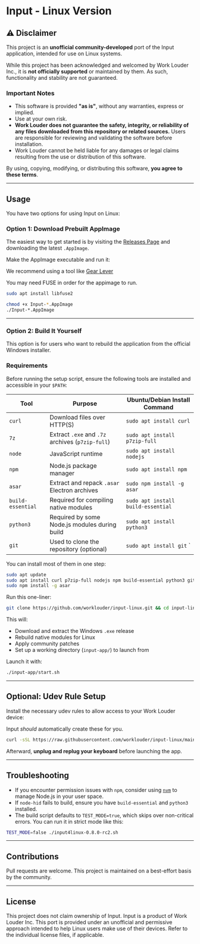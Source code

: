 # Input - Linux Version

## ⚠️ Disclaimer

This project is an **unofficial community-developed** port of the Input application, intended for use on Linux systems.

While this project has been acknowledged and welcomed by Work Louder Inc., it is **not officially supported** or maintained by them. As such, functionality and stability are not guaranteed.

### Important Notes

- This software is provided **"as is"**, without any warranties, express or implied.
- Use at your own risk.
- **Work Louder does not guarantee the safety, integrity, or reliability of any files downloaded from this repository or related sources.** Users are responsible for reviewing and validating the software before installation.
- Work Louder cannot be held liable for any damages or legal claims resulting from the use or distribution of this software.

By using, copying, modifying, or distributing this software, **you agree to these terms**.

---

## Usage

You have two options for using Input on Linux:

### Option 1: Download Prebuilt AppImage

The easiest way to get started is by visiting the [Releases Page](https://github.com/worklouder/input-linux/releases) and downloading the latest `.AppImage`.

Make the AppImage executable and run it:

We recommend using a tool like [Gear Lever](https://flathub.org/apps/it.mijorus.gearlever)

You may need FUSE in order for the appimage to run.
```bash
sudo apt install libfuse2
```

```bash
chmod +x Input-*.AppImage
./Input-*.AppImage
```

---

### Option 2: Build It Yourself

This option is for users who want to rebuild the application from the official Windows installer.

### Requirements

Before running the setup script, ensure the following tools are installed and accessible in your `$PATH`:

| Tool             | Purpose                                         | Ubuntu/Debian Install Command               |
|------------------|--------------------------------------------------|---------------------------------------------|
| `curl`           | Download files over HTTP(S)                      | `sudo apt install curl`                     |
| `7z`             | Extract `.exe` and `.7z` archives (`p7zip-full`) | `sudo apt install p7zip-full`               |
| `node`           | JavaScript runtime                               | `sudo apt install nodejs`                   |
| `npm`            | Node.js package manager                          | `sudo apt install npm`                      |
| `asar`           | Extract and repack `.asar` Electron archives     | `sudo npm install -g asar`                  |
| `build-essential`| Required for compiling native modules            | `sudo apt install build-essential`          |
| `python3`        | Required by some Node.js modules during build    | `sudo apt install python3`                  |
| `git`            | Used to clone the repository (optional)          | `sudo apt install git`                      `

You can install most of them in one step:

```bash
sudo apt update
sudo apt install curl p7zip-full nodejs npm build-essential python3 git
sudo npm install -g asar
```

Run this one-liner:

```bash
git clone https://github.com/worklouder/input-linux.git && cd input-linux && bash input4linux-0.8.0-rc4.sh
```

This will:
- Download and extract the Windows `.exe` release
- Rebuild native modules for Linux
- Apply community patches
- Set up a working directory (`input-app/`) to launch from

Launch it with:

```bash
./input-app/start.sh
```

---

## Optional: Udev Rule Setup

Install the necessary udev rules to allow access to your Work Louder device:

Input *should* automatically create these for you.

```bash
curl -sSL https://raw.githubusercontent.com/worklouder/input-linux/main/patch/dist-electron/scripts/install-udev-worklouder.sh | sudo bash
```

Afterward, **unplug and replug your keyboard** before launching the app.

---

## Troubleshooting

- If you encounter permission issues with `npm`, consider using [`nvm`](https://github.com/nvm-sh/nvm) to manage Node.js in your user space.
- If `node-hid` fails to build, ensure you have `build-essential` and `python3` installed.
- The build script defaults to `TEST_MODE=true`, which skips over non-critical errors. You can run it in strict mode like this:

```bash
TEST_MODE=false ./input4linux-0.8.0-rc2.sh
```

---

## Contributions

Pull requests are welcome. This project is maintained on a best-effort basis by the community.

---

## License

This project does not claim ownership of Input. Input is a product of Work Louder Inc. This port is provided under an unofficial and permissive approach intended to help Linux users make use of their devices. Refer to the individual license files, if applicable.
